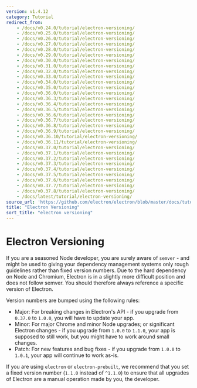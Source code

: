 ```yaml
---
version: v1.4.12
category: Tutorial
redirect_from:
    - /docs/v0.24.0/tutorial/electron-versioning/
    - /docs/v0.25.0/tutorial/electron-versioning/
    - /docs/v0.26.0/tutorial/electron-versioning/
    - /docs/v0.27.0/tutorial/electron-versioning/
    - /docs/v0.28.0/tutorial/electron-versioning/
    - /docs/v0.29.0/tutorial/electron-versioning/
    - /docs/v0.30.0/tutorial/electron-versioning/
    - /docs/v0.31.0/tutorial/electron-versioning/
    - /docs/v0.32.0/tutorial/electron-versioning/
    - /docs/v0.33.0/tutorial/electron-versioning/
    - /docs/v0.34.0/tutorial/electron-versioning/
    - /docs/v0.35.0/tutorial/electron-versioning/
    - /docs/v0.36.0/tutorial/electron-versioning/
    - /docs/v0.36.3/tutorial/electron-versioning/
    - /docs/v0.36.4/tutorial/electron-versioning/
    - /docs/v0.36.5/tutorial/electron-versioning/
    - /docs/v0.36.6/tutorial/electron-versioning/
    - /docs/v0.36.7/tutorial/electron-versioning/
    - /docs/v0.36.8/tutorial/electron-versioning/
    - /docs/v0.36.9/tutorial/electron-versioning/
    - /docs/v0.36.10/tutorial/electron-versioning/
    - /docs/v0.36.11/tutorial/electron-versioning/
    - /docs/v0.37.0/tutorial/electron-versioning/
    - /docs/v0.37.1/tutorial/electron-versioning/
    - /docs/v0.37.2/tutorial/electron-versioning/
    - /docs/v0.37.3/tutorial/electron-versioning/
    - /docs/v0.37.4/tutorial/electron-versioning/
    - /docs/v0.37.5/tutorial/electron-versioning/
    - /docs/v0.37.6/tutorial/electron-versioning/
    - /docs/v0.37.7/tutorial/electron-versioning/
    - /docs/v0.37.8/tutorial/electron-versioning/
    - /docs/latest/tutorial/electron-versioning/
source_url: 'https://github.com/electron/electron/blob/master/docs/tutorial/electron-versioning.md'
title: "Electron Versioning"
sort_title: "electron versioning"
---
```


# Electron Versioning

If you are a seasoned Node developer, you are surely aware of `semver` - and
might be used to giving your dependency management systems only rough guidelines
rather than fixed version numbers. Due to the hard dependency on Node and
Chromium, Electron is in a slightly more difficult position and does not follow
semver. You should therefore always reference a specific version of Electron.

Version numbers are bumped using the following rules:

* Major: For breaking changes in Electron's API - if you upgrade from `0.37.0`
  to `1.0.0`, you will have to update your app.
* Minor: For major Chrome and minor Node upgrades; or significant Electron
  changes - if you upgrade from `1.0.0` to `1.1.0`, your app is supposed to
  still work, but you might have to work around small changes.
* Patch: For new features and bug fixes - if you upgrade from `1.0.0` to
  `1.0.1`, your app will continue to work as-is.

If you are using `electron` or `electron-prebuilt`, we recommend that you set a fixed version
number (`1.1.0` instead of `^1.1.0`) to ensure that all upgrades of Electron are
a manual operation made by you, the developer.
